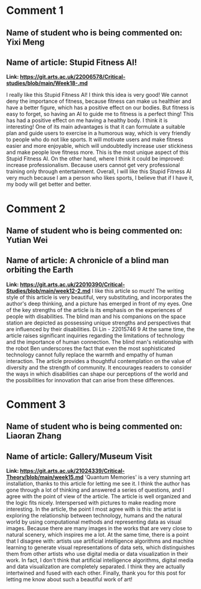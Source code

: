 # Comment 1
## Name of student who is being commented on: Yixi Meng
## Name of article: Stupid Fitness AI!
**Link: https://git.arts.ac.uk/22006578/Critical-studies/blob/main/Week18-.md**

I really like this Stupid Fitness AI!
I think this idea is very good! We cannot deny the importance of fitness, because fitness can make us 
healthier and have a better figure, which has a positive effect on our bodies. But fitness is easy to forget, 
so having an AI to guide me to fitness is a perfect thing! This has had a positive effect on me having a 
healthy body. I think it is interesting!
One of its main advantages is that it can formulate a suitable plan and guide users to exercise in a humorous 
way, which is very friendly to people who do not like sports. It will motivate users and make fitness easier 
and more enjoyable, which will undoubtedly increase user stickiness and make people love fitness more. 
This is the most unique aspect of this Stupid Fitness AI.
On the other hand, where I think it could be improved: increase professionalism. Because users cannot get 
very professional training only through entertainment.
Overall, I will like this Stupid Fitness AI very much because I am a person who likes sports, I believe that if I 
have it, my body will get better and better.
# Comment 2 
## Name of student who is being commented on: Yutian Wei
## Name of article: A chronicle of a blind man orbiting the Earth
**Link: https://git.arts.ac.uk/22010390/Critical-Studies/blob/main/week12-2.md**
I like this article so much!
The writing style of this article is very beautiful, very substituting, and incorporates the author's deep 
thinking, and a picture has emerged in front of my eyes.
One of the key strengths of the article is its emphasis on the experiences of people with disabilities. The 
blind man and his companions on the space station are depicted as possessing unique strengths and 
perspectives that are influenced by their disabilities.
Di Lin - 22015746 9
At the same time, the article raises significant inquiries regarding the limitations of technology and the 
importance of human connection. The blind man's relationship with the robot Ben underscores the fact 
that even the most sophisticated technology cannot fully replace the warmth and empathy of human 
interaction.
The article provides a thoughtful contemplation on the value of diversity and the strength of community. 
It encourages readers to consider the ways in which disabilities can shape our perceptions of the world and 
the possibilities for innovation that can arise from these differences.
# Comment 3
## Name of student who is being commented on: Liaoran Zhang
## Name of article: Gallery/Museum Visit
**Link: https://git.arts.ac.uk/21024339/Critical-Theory/blob/main/week15.md**
'Quantum Memories' is a very stunning art installation, thanks to this article for letting me see it. I think 
the author has gone through a lot of thinking and answered a series of questions, and I agree with the point 
of view of the article.
The article is well organized and the logic fits nicely. Interspersed with pictures to make reading more 
interesting. In the article, the point I most agree with is this: the artist is exploring the relationship between 
technology, humans and the natural world by using computational methods and representing data as visual 
images. Because there are many images in the works that are very close to natural scenery, which inspires 
me a lot.
At the same time, there is a point that I disagree with: artists use artificial intelligence algorithms and 
machine learning to generate visual representations of data sets, which distinguishes them from other 
artists who use digital media or data visualization in their work. In fact, I don't think that artificial 
intelligence algorithms, digital media and data visualization are completely separated. I think they are 
actually intertwined and fused with each other.
Finally, thank you for this post for letting me know about such a beautiful work of art!
